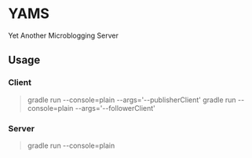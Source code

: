 # YAMS

Yet Another Microblogging Server

## Usage

### Client

> gradle run --console=plain --args='--publisherClient'
> gradle run --console=plain --args='--followerClient'

### Server

> gradle run --console=plain
